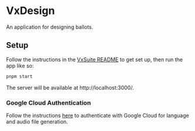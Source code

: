 # VxDesign

An application for designing ballots.

## Setup

Follow the instructions in the [VxSuite README](../../README.md) to get set up,
then run the app like so:

```sh
pnpm start
```

The server will be available at http://localhost:3000/.

### Google Cloud Authentication

Follow the instructions
[here](../backend/src/language_and_audio/README.md#google-cloud-authentication)
to authenticate with Google Cloud for language and audio file generation.

